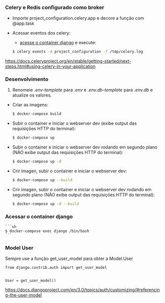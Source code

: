 ### Celery e Redis configurado como broker

- Importe project_configuration.celery.app e decore a função com @app.task

- Acessar eventos dos celery:

    - [acesse o container django](#acessar-o-container-django) e execute:

    ```sh
    $ celery events -A project_configuration -f /tmp/celery.log
    ```

https://docs.celeryproject.org/en/stable/getting-started/next-steps.html#using-celery-in-your-application


### Desenvolvimento

1. Renomeie *.env-template* para *.env* e *.env.db-template* para *.env.db* e atualize os valores.

- Criar as imagens:

    ```sh
    $ docker-compose build
    ```

- Subir o container e iniciar o webserver dev (exibe output das requisições HTTP do terminal):

    ```sh
    $ docker-compose up
    ```

- Subir o container e iniciar o webserver dev rodando em segundo plano (NÃO exibe output das requisições HTTP do terminal):

    ```sh
    $ docker-compose up -d
    ```

- Crir imagen, subir o container e iniciar o webserver dev:

    ```sh
    $ docker-compose up --build
    ```

- Crir imagen, subir o container e iniciar o webserver dev rodando em segundo plano (NÃO exibe output das requisições HTTP do terminal):

    ```sh
    $ docker-compose up -d --build
    ```

### Acessar o container django

    ```sh
    $ docker-compose exec django /bin/bash
    ```


### Model User

Sempre use a função get_user_model para obter a Model User

```
from django.contrib.auth import get_user_model


User = get_user_model()
```
https://docs.djangoproject.com/en/3.0/topics/auth/customizing/#referencing-the-user-model
